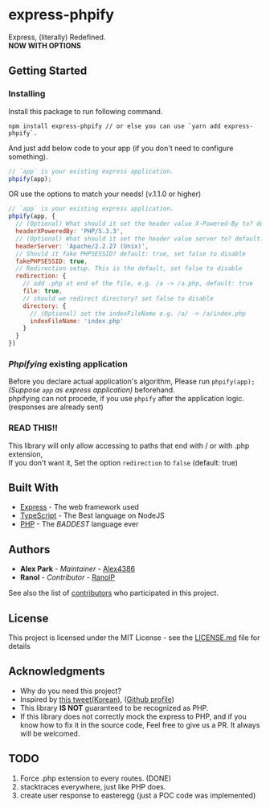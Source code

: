 # express-phpify

Express, (literally) Redefined.  
**NOW WITH OPTIONS**  

## Getting Started

### Installing

Install this package to run following command.

```
npm install express-phpify // or else you can use `yarn add express-phpify`.
```

And just add below code to your app (if you don't need to configure something).

```js
// `app` is your existing express application.
phpify(app);
```

OR use the options to match your needs! (v.1.1.0 or higher)

```js
// `app` is your existing express application.
phpify(app, {
  // (Optional) What should it set the header value X-Powered-By to? default: PHP/5.3.3, set false to disable
  headerXPoweredBy: 'PHP/5.3.3',
  // (Optional) What should it set the header value server to? default: Apache/2.2.27 (Unix), set false to disable
  headerServer: 'Apache/2.2.27 (Unix)',
  // Should it fake PHPSESSID? default: true, set false to disable
  fakePHPSESSID: true,
  // Redirection setup. This is the default, set false to disable
  redirection: {
    // add .php at end of the file, e.g. /a -> /a.php, default: true
    file: true,
    // should we redirect directory? set false to disable
    directory: {
      // (Optional) set the indexFileName e.g. /a/ -> /a/index.php
      indexFileName: 'index.php'
    }
  }
})
```

### *Phpifying* existing application
Before you declare actual application's algorithm, Please run `phpify(app);` *(Suppose `app` as express application)* beforehand.  
phpifying can not procede, if you use `phpify` after the application logic. (responses are already sent)  

### READ THIS!!

This library will only allow accessing to paths that end with / or with .php extension,  
If you don't want it, Set the option `redirection` to `false` (default: true)

## Built With

* [Express](https://www.npmjs.com/package/express) - The web framework used
* [TypeScript](https://typescriptlang.org/) - The Best language on NodeJS
* [PHP](https://secure.php.net/) - The *BADDEST* language ever

## Authors

* **Alex Park** - *Maintainer* - [Alex4386](https://github.com/Alex4386)
* **Ranol** - *Contributor* - [RanolP](https://github.com/RanolP)

See also the list of [contributors](https://github.com/Team-StarGarden/express-phpify/contributors) who participated in this project.

## License

This project is licensed under the MIT License - see the [LICENSE.md](https://github.com/Team-StarGarden/express-phpify/blob/master/LICENSE.md) file for details

## Acknowledgments

* Why do you need this project?
* Inspired by [this tweet\(Korean\)](https://twitter.com/gaeulbyul/status/1051011599350124544), ([Github profile](https://github.com/gaeulbyul))
* This library **IS NOT** guaranteed to be recognized as PHP.
* If this library does not correctly mock the express to PHP, and if you know how to fix it in the source code, Feel free to give us a PR. It always will be welcomed.

## TODO

1. Force .php extension to every routes. (DONE)
2. stacktraces everywhere, just like PHP does.
3. create user response to easteregg (just a POC code was implemented)
